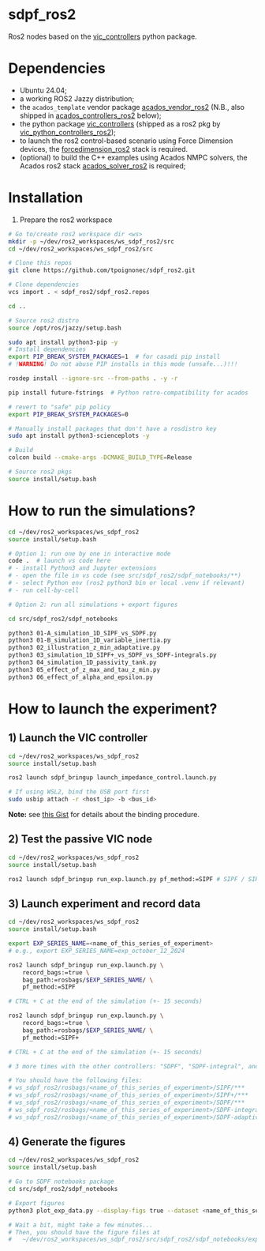 # sdpf_ros2
Ros2 nodes based on the [vic_controllers](https://github.com/tpoignonec/vic_python_controllers) python package.

# Dependencies

- Ubuntu 24.04;
- a working ROS2 Jazzy distribution;
- the `acados_template` vendor package [acados_vendor_ros2](https://github.com/tpoignonec/acados_vendor_ros2.git) (N.B., also shipped in [acados_controllers_ros2](https://github.com/tpoignonec/acados_controllers_ros2.git) below);
- the python package [vic_controllers](https://github.com/tpoignonec/vic_python_controllers.git) (shipped as a ros2 pkg by [vic_python_controllers_ros2](https://github.com/tpoignonec/vic_python_controllers_ros2.git));
- to launch the ros2 control-based scenario using Force Dimension devices, the [forcedimension_ros2](https://github.com/ICube-Robotics/forcedimension_ros2.git) stack is required.
- (optional) to build the C++ examples using Acados NMPC solvers, the Acados ros2 stack [acados_solver_ros2](https://github.com/ICube-Robotics/acados_solver_ros2.git) is required;

# Installation

1) Prepare the ros2 workspace


```bash
# Go to/create ros2 workspace dir <ws>
mkdir -p ~/dev/ros2_workspaces/ws_sdpf_ros2/src
cd ~/dev/ros2_workspaces/ws_sdpf_ros2/src

# Clone this repos
git clone https://github.com/tpoignonec/sdpf_ros2.git

# Clone dependencies
vcs import . < sdpf_ros2/sdpf_ros2.repos

cd ..
```

```bash
# Source ros2 distro
source /opt/ros/jazzy/setup.bash

sudo apt install python3-pip -y
# Install dependencies
export PIP_BREAK_SYSTEM_PACKAGES=1  # for casadi pip install
# !WARNING! Do not abuse PIP installs in this mode (unsafe...)!!!

rosdep install --ignore-src --from-paths . -y -r

pip install future-fstrings  # Python retro-compatibility for acados

# revert to "safe" pip policy
export PIP_BREAK_SYSTEM_PACKAGES=0

# Manually install packages that don't have a rosdistro key
sudo apt install python3-scienceplots -y

# Build
colcon build --cmake-args -DCMAKE_BUILD_TYPE=Release
```

```bash
# Source ros2 pkgs
source install/setup.bash
```

# How to run the simulations?

```bash
cd ~/dev/ros2_workspaces/ws_sdpf_ros2
source install/setup.bash

# Option 1: run one by one in interactive mode
code .  # launch vs code here
# - install Python3 and Jupyter extensions
# - open the file in vs code (see src/sdpf_ros2/sdpf_notebooks/**)
# - select Python env (ros2 python3 bin or local .venv if relevant)
# - run cell-by-cell

# Option 2: run all simulations + export figures

cd src/sdpf_ros2/sdpf_notebooks

python3 01-A_simulation_1D_SIPF_vs_SDPF.py
python3 01-B_simulation_1D_variable_inertia.py
python3 02_illustration_z_min_adaptative.py
python3 03_simulation_1D_SIPF+_vs_SDPF_vs_SDPF-integrals.py
python3 04_simulation_1D_passivity_tank.py
python3 05_effect_of_z_max_and_tau_z_min.py
python3 06_effect_of_alpha_and_epsilon.py
```

# How to launch the experiment?

## 1) Launch the VIC controller

```bash
cd ~/dev/ros2_workspaces/ws_sdpf_ros2
source install/setup.bash

ros2 launch sdpf_bringup launch_impedance_control.launch.py
```

```bash
# If using WSL2, bind the USB port first
sudo usbip attach -r <host_ip> -b <bus_id>
```
__Note:__ see [this Gist](https://gist.github.com/tpoignonec/762a108b25a460eb98e0d05412f4da18) for details about the binding procedure.

## 2) Test the passive VIC node


```bash
cd ~/dev/ros2_workspaces/ws_sdpf_ros2
source install/setup.bash

ros2 launch sdpf_bringup run_exp.launch.py pf_method:=SIPF # SIPF / SIPF+ / SDPF / etc.
```

## 3) Launch experiment and record data

```bash
cd ~/dev/ros2_workspaces/ws_sdpf_ros2
source install/setup.bash

export EXP_SERIES_NAME=<name_of_this_series_of_experiment>
# e.g., export EXP_SERIES_NAME=exp_october_12_2024

ros2 launch sdpf_bringup run_exp.launch.py \
    record_bags:=true \
    bag_path:=rosbags/$EXP_SERIES_NAME/ \
    pf_method:=SIPF

# CTRL + C at the end of the simulation (+- 15 seconds)

ros2 launch sdpf_bringup run_exp.launch.py \
    record_bags:=true \
    bag_path:=rosbags/$EXP_SERIES_NAME/ \
    pf_method:=SIPF+

# CTRL + C at the end of the simulation (+- 15 seconds)

# 3 more times with the other controllers: "SDPF", "SDPF-integral", and "SDPF-adaptive"

# You should have the following files:
# ws_sdpf_ros2/rosbags/<name_of_this_series_of_experiment>/SIPF/***
# ws_sdpf_ros2/rosbags/<name_of_this_series_of_experiment>/SIPF+/***
# ws_sdpf_ros2/rosbags/<name_of_this_series_of_experiment>/SDPF/***
# ws_sdpf_ros2/rosbags/<name_of_this_series_of_experiment>/SDPF-integral/***
# ws_sdpf_ros2/rosbags/<name_of_this_series_of_experiment>/SDPF-adaptive/***
```

## 4) Generate the figures

```bash
cd ~/dev/ros2_workspaces/ws_sdpf_ros2
source install/setup.bash

# Go to SDPF notebooks package
cd src/sdpf_ros2/sdpf_notebooks

# Export figures
python3 plot_exp_data.py --display-figs true --dataset <name_of_this_series_of_experiment>

# Wait a bit, might take a few minutes...
# Then, you should have the figure files at
#   ~/dev/ros2_workspaces/ws_sdpf_ros2/src/sdpf_ros2/sdpf_notebooks/export_figures/exp_results-<name_of_this_series_of_experiment>/***
```
 